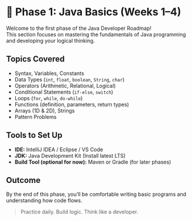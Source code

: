 # 📘 Phase 1: Java Basics (Weeks 1–4)

Welcome to the first phase of the Java Developer Roadmap!  
This section focuses on mastering the fundamentals of Java programming and developing your logical thinking.

##  Topics Covered
- Syntax, Variables, Constants
- Data Types (`int`, `float`, `boolean`, `String`, `char`)
- Operators (Arithmetic, Relational, Logical)
- Conditional Statements (`if-else`, `switch`)
- Loops (`for`, `while`, `do-while`)
- Functions (definition, parameters, return types)
- Arrays (1D & 2D), Strings
- Pattern Problems

##  Tools to Set Up
- **IDE:** IntelliJ IDEA / Eclipse / VS Code
- **JDK:** Java Development Kit (Install latest LTS)
- **Build Tool (optional for now):** Maven or Gradle (for later phases)

##  Outcome
By the end of this phase, you’ll be comfortable writing basic programs and understanding how code flows.

> Practice daily. Build logic. Think like a developer.